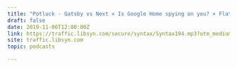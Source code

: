```yaml
---
title: "Potluck - Gatsby vs Next × Is Google Home spying on you? × Flat File CMS × CSS Frameworks × Hosting Client Sites × More!"
draft: false
date: 2019-11-06T12:00:00Z
link: https://traffic.libsyn.com/secure/syntax/Syntax194.mp3?utm_medium=RSS&utm_source=hune
site: traffic.libsyn.com
topic: podcasts  

---
```

